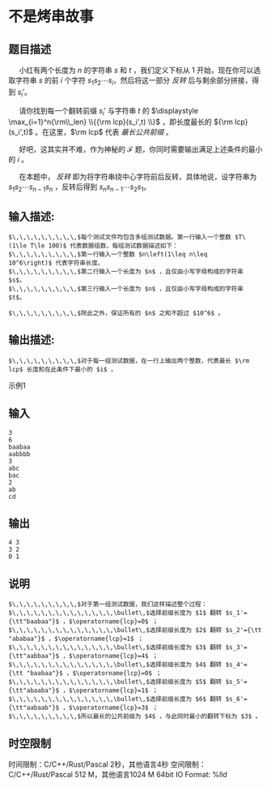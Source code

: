 # 不是烤串故事

## 题目描述

$\,\,\,\,\,\,\,\,\,$小红有两个长度为 $n$ 的字符串 $s$ 和 $t$ ，我们定义下标从 $1$ 开始，现在你可以选取字符串 $s$ 的前 $i$ 个字符 $s_1 s_2\cdots s_i$，然后将这一部分 _反转_ 后与剩余部分拼接，得到 $s_i'$。 

$\,\,\,\,\,\,\,\,\,$请你找到每一个翻转前缀 $s_i'$ 与字符串 $t$ 的 $\displaystyle \max_{i=1}^n{\rm\\_len} \\{{\rm lcp}(s_i',t) \\}$ ，即长度最长的 ${\rm lcp}(s_i',t)$ 。在这里，$\rm lcp$ 代表 _最长公共前缀_ 。 

$\,\,\,\,\,\,\,\,\,$好吧，这其实并不难，作为神秘的 $\mathcal F$ 题，你同时需要输出满足上述条件的最小的 $i$ 。 

  


$\,\,\,\,\,\,\,\,\,$在本题中， _反转_ 即为将字符串绕中心字符前后反转，具体地说，设字符串为 $s_1s_2\cdots s_{n-1} s_n$ ，反转后得到 $s_n s_{n-1}\cdots s_2s_1$。  


## 输入描述:
    
    
    $\,\,\,\,\,\,\,\,\,$每个测试文件均包含多组测试数据。第一行输入一个整数 $T\ (1\le T\le 100)$ 代表数据组数，每组测试数据描述如下：  
    $\,\,\,\,\,\,\,\,\,$第一行输入一个整数 $n\left(1\leq n\leq 10^6\right)$ 代表字符串长度。  
    $\,\,\,\,\,\,\,\,\,$第二行输入一个长度为 $n$ ，且仅由小写字母构成的字符串 $s$。  
    $\,\,\,\,\,\,\,\,\,$第三行输入一个长度为 $n$ ，且仅由小写字母构成的字符串 $t$。  
      
    $\,\,\,\,\,\,\,\,\,$除此之外，保证所有的 $n$ 之和不超过 $10^6$ 。

## 输出描述:
    
    
    $\,\,\,\,\,\,\,\,\,$对于每一组测试数据，在一行上输出两个整数，代表最长 $\rm lcp$ 长度和在此条件下最小的 $i$ 。

示例1 

## 输入
    
    
    3
    6
    baabaa
    aabbbb
    3
    abc
    bac
    2
    ab
    cd

## 输出
    
    
    4 3
    3 2
    0 1

## 说明
    
    
    $\,\,\,\,\,\,\,\,\,$对于第一组测试数据，我们这样描述整个过程：  
    $\,\,\,\,\,\,\,\,\,\,\,\,\,\,\bullet\,$选择前缀长度为 $1$ 翻转 $s_1'={\tt"baabaa"}$ ，$\operatorname{lcp}=0$ ；  
    $\,\,\,\,\,\,\,\,\,\,\,\,\,\,\bullet\,$选择前缀长度为 $2$ 翻转 $s_2'={\tt "ababaa"}$ ，$\operatorname{lcp}=1$ ；  
    $\,\,\,\,\,\,\,\,\,\,\,\,\,\,\bullet\,$选择前缀长度为 $3$ 翻转 $s_3'={\tt"aabbaa"}$ ，$\operatorname{lcp}=4$ ；  
    $\,\,\,\,\,\,\,\,\,\,\,\,\,\,\bullet\,$选择前缀长度为 $4$ 翻转 $s_4'= {\tt "baabaa"}$ ，$\operatorname{lcp}=0$ ；  
    $\,\,\,\,\,\,\,\,\,\,\,\,\,\,\bullet\,$选择前缀长度为 $5$ 翻转 $s_5'={\tt"abaaba"}$ ，$\operatorname{lcp}=1$ ；  
    $\,\,\,\,\,\,\,\,\,\,\,\,\,\,\bullet\,$选择前缀长度为 $6$ 翻转 $s_6'={\tt"aabaab"}$ ，$\operatorname{lcp}=3$ ；  
    $\,\,\,\,\,\,\,\,\,$所以最长的公共前缀为 $4$ ，与此同时最小的翻转下标为 $3$ 。


## 时空限制

时间限制：C/C++/Rust/Pascal 2秒，其他语言4秒
空间限制：C/C++/Rust/Pascal 512 M，其他语言1024 M
64bit IO Format: %lld